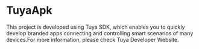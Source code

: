 # TuyaApk
This project is developed using Tuya SDK, which enables you to quickly develop branded apps connecting and controlling smart scenarios of many devices.For more information, please check Tuya Developer Website.
